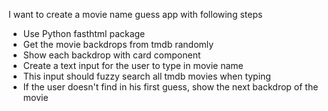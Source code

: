 I want to create a movie name guess app with following steps

- Use Python fasthtml package
- Get the movie backdrops from tmdb randomly
- Show each backdrop with card component
- Create a text input for the user to type in movie name
- This input should fuzzy search all tmdb movies when typing
- If the user doesn't find in his first guess, show the next backdrop of the movie
